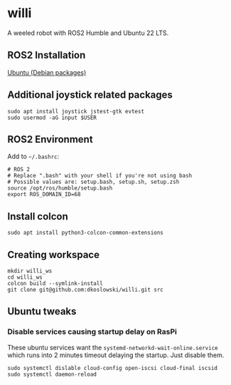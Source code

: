 # willi
A weeled robot with ROS2 Humble and Ubuntu 22 LTS.

## ROS2 Installation
[Ubuntu (Debian packages)](https://docs.ros.org/en/humble/Installation/Ubuntu-Install-Debians.html)

## Additional joystick related packages
```
sudo apt install joystick jstest-gtk evtest
sudo usermod -aG input $USER
```

## ROS2 Environment
Add to `~/.bashrc`:
```
# ROS 2
# Replace ".bash" with your shell if you're not using bash
# Possible values are: setup.bash, setup.sh, setup.zsh
source /opt/ros/humble/setup.bash
export ROS_DOMAIN_ID=68
```

## Install colcon
```
sudo apt install python3-colcon-common-extensions
```

## Creating workspace
```
mkdir willi_ws
cd willi_ws
colcon build --symlink-install
git clone git@github.com:dkoslowski/willi.git src
```
## Ubuntu tweaks

### Disable services causing startup delay on RasPi
These ubuntu services want the `systemd-networkd-wait-online.service` which runs into 2 minutes timeout delaying the startup. Just disable them.
```
sudo systemctl dislable cloud-config open-iscsi cloud-final iscsid
sudo systemctl daemon-reload
```